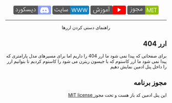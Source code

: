 <p align="center">
<a href="https://discord.gg/ENuwQP6H" target="_blank"><img src="../../public/images/discord.png" width="118"  alt="youtube"></a>
<a href="https://www.laranuxt.ir" target="_blank"><img src="../../public/images/www.png" width="115"  alt="youtube"></a>
<a href="https://www.youtube.com/playlist?list=PLXChBR5rCkrheZRydB6C-ohLMGL1Q6gGz" target="_blank"><img src="../../public/images/youtube.png" width="111"  alt="youtube"></a>
<a href="https://opensource.org/licenses/MIT" target="_blank"><img src="../../public/images/license.png" width="98" alt="License"></a>
</p>

<hr>

<p align="center">راهنمای دستی کردن اررها</p>

## <div align="right">ارر 404</div>

<div align="right">
<p>برای صفحاتی که پیدا نمی شود ما ارر 404 را داریم اما برای مسیرهای مدل پارامتری که پیدا نمی شود ما ارر کاستوم که با جیسون ریترن می شود را کاستوم کردیم تا بتوانیم ارر را داخل پنل ادمین نمایش دهیم</p>
</div>

## <div align="right">مجوز برنامه</div>
<p align="right"><a href="https://opensource.org/licenses/MIT" target="_blank">MIT license </a>این پنل ادمین کد باز هست و تحت مجوز</p>

